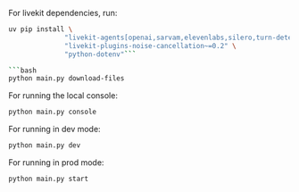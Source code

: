 For livekit dependencies, run:
```bash
uv pip install \
              "livekit-agents[openai,sarvam,elevenlabs,silero,turn-detector]~=1.0" \
              "livekit-plugins-noise-cancellation~=0.2" \
              "python-dotenv"```

```bash
python main.py download-files
```

For running the local console:

```bash
python main.py console
```

For running in dev mode:


```bash
python main.py dev
```

For running in prod mode:

```bash
python main.py start
```